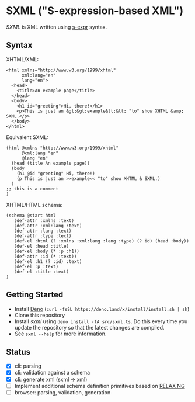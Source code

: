 # SXML ("S-expression-based XML")

*SXML* is XML written using [s-expr](https://en.wikipedia.org/wiki/S-expression) syntax.

## Syntax

XHTML/XML:

```
<html xmlns="http://www.w3.org/1999/xhtml"
      xml:lang="en"
      lang="en">
  <head>
    <title>An example page</title>
  </head>
  <body>
    <h1 id="greeting">Hi, there!</h1>
    <p>This is just an &gt;&gt;example&lt;&lt; "to" show XHTML &amp; SXML.</p>
  </body>
</html>
```

Equivalent SXML:
```
(html @xmlns "http://www.w3.org/1999/xhtml"
      @xml:lang "en"
      @lang "en"
  (head (title An example page))
  (body
    (h1 @id "greeting" Hi, there!)
    (p This is just an >>example<< "to" show XHTML & SXML.)
  )
;; this is a comment
)
```

XHTML/HTML schema:

```
(schema @start html
   (def-attr :xmlns :text)
   (def-attr :xml:lang :text)
   (def-attr :lang :text)
   (def-attr :type :text)
   (def-el :html (? :xmlns :xml:lang :lang :type) (? id) (head :body))
   (def-el :head :title)
   (def-el :body (* :p :h1))
   (def-attr :id (* :text))
   (def-el :h1 (? :id) :text)
   (def-el :p :text)
   (def-el :title :text)
)
```

## Getting Started

* Install [Deno](https://deno.land/) (`curl -fsSL https://deno.land/x/install/install.sh | sh`)
* Clone this repository
* Install *sxml* using `deno install -fA src/sxml.ts`. Do this every time you update the repository so that the latest changes are compiled.
* See `sxml --help` for more information.

## Status

- [x] cli: parsing
- [x] cli: validation against a schema
- [x] cli: generate xml (sxml -> xml)
- [ ] Implement additional schema definition primitives based on [RELAX NG](https://en.wikipedia.org/wiki/RELAX_NG)
- [ ] browser: parsing, validation, generation